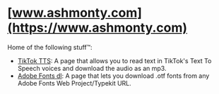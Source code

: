 # [www.ashmonty.com](https://www.ashmonty.com)

Home of the following stuff™:
- [TikTok TTS](https://www.ashmonty.com/tiktok-tts): A page that allows you to read text in TikTok's Text To Speech voices and download the audio as an mp3.
- [Adobe Fonts dl](https://www.ashmonty.com/adobe-fonts-dl): A page that lets you download .otf fonts from any Adobe Fonts Web Project/Typekit URL. 
